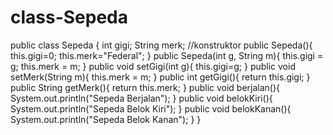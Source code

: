 # class-Sepeda
public class Sepeda {     int gigi;     String merk;          //konstruktor     public Sepeda(){         this.gigi=0;         this.merk="Federal";     }     public Sepeda(int g, String m){         this.gigi = g;         this.merk = m;     }         public void setGigi(int g){         this.gigi=g;     }     public void setMerk(String m){         this.merk = m;             }     public int getGigi(){         return this.gigi;     }     public String getMerk(){         return this.merk;     }         public void berjalan(){         System.out.println("Sepeda Berjalan");             }     public void belokKiri(){         System.out.println("Sepeda Belok Kiri");             }     public void belokKanan(){         System.out.println("Sepeda Belok Kanan");             } }
